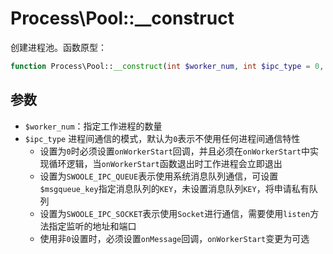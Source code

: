 # Process\Pool::__construct

创建进程池。函数原型：
```php
function Process\Pool::__construct(int $worker_num, int $ipc_type = 0, int $msgqueue_key = 0);
```

参数
----
* `$worker_num`：指定工作进程的数量
* `$ipc_type` 进程间通信的模式，默认为`0`表示不使用任何进程间通信特性
	* 设置为`0`时必须设置`onWorkerStart`回调，并且必须在`onWorkerStart`中实现循环逻辑，当`onWorkerStart`函数退出时工作进程会立即退出
	* 设置为`SWOOLE_IPC_QUEUE`表示使用系统消息队列通信，可设置`$msgqueue_key`指定消息队列的`KEY`，未设置消息队列`KEY`，将申请私有队列
	* 设置为`SWOOLE_IPC_SOCKET`表示使用`Socket`进行通信，需要使用`listen`方法指定监听的地址和端口
	* 使用非`0`设置时，必须设置`onMessage`回调，`onWorkerStart`变更为可选

